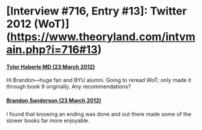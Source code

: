 # [Interview #716, Entry #13]: Twitter 2012 (WoT)](https://www.theoryland.com/intvmain.php?i=716#13)

#### [Tyler Haberle MD (23 March 2012)](https://twitter.com/cheeler/status/183297472838369282)

Hi Brandon—huge fan and BYU alumni. Going to reread WoT; only made it through book 9 originally. Any recommendations?

#### [Brandon Sanderson (23 March 2012)](https://twitter.com/BrandSanderson/status/183303764822859776)

I found that knowing an ending was done and out there made some of the slower books far more enjoyable.

